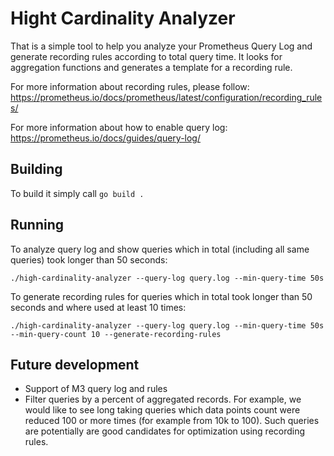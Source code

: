 # Hight Cardinality Analyzer

That is a simple tool to help you analyze your Prometheus Query Log and generate
recording rules according to total query time. It looks for aggregation functions
and generates a template for a recording rule.

For more information about recording rules, please follow: https://prometheus.io/docs/prometheus/latest/configuration/recording_rules/

For more information about how to enable query log: https://prometheus.io/docs/guides/query-log/

## Building
To build it simply call `go build .`

## Running
To analyze query log and show queries which in total (including all same queries) took longer than 50 seconds:

`./high-cardinality-analyzer --query-log query.log --min-query-time 50s`

To generate recording rules for queries which in total took longer than 50 seconds and where used at least 10 times:

`./high-cardinality-analyzer --query-log query.log --min-query-time 50s --min-query-count 10 --generate-recording-rules`

## Future development
- Support of M3 query log and rules
- Filter queries by a percent of aggregated records. For example, we would like to see long taking queries which
data points count were reduced 100 or more times (for example from 10k to 100). Such queries are potentially are good candidates for optimization using recording rules.